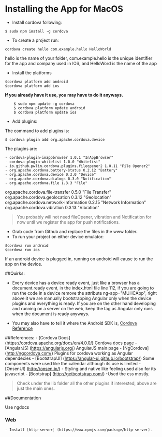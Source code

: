 # Installing the App for MacOS

* Install cordova following:

```
$ sudo npm install -g cordova
```
* To create a project run:

```
cordova create hello com.example.hello HelloWorld
```
hello is the name of your folder, com.example.hello is the unique identifier for the app and company used in IOS, and HelloWord is the name of 
the app

* Install the platforms

```
$cordova platform add android
$cordova platform add ios
```
**If you already have it use, you may have to do it anyways.**
```
    $ sudo npm update -g cordova
    $ cordova platform update android
    $ cordova platform update ios
```


* Add plugins:

The command to add plugins is:
```
$ cordova plugin add org.apache.cordova.device
```
The plugins are:

    - cordova-plugin-inappbrowser 1.0.1 "InAppBrowser"
    - cordova-plugin-whitelist 1.0.0 "Whitelist"
    - io.github.pwlin.cordova.plugins.fileopener2 1.0.11 "File Opener2"
    - org.apache.cordova.battery-status 0.2.12 "Battery"
    - org.apache.cordova.device 0.3.0 "Device"
    - org.apache.cordova.dialogs 0.3.0 "Notification"
    - org.apache.cordova.file 1.3.3 "File"
 org.apache.cordova.file-transfer 0.5.0 "File Transfer"
 org.apache.cordova.geolocation 0.3.12 "Geolocation"
 org.apache.cordova.network-information 0.2.15 "Network Information"
 org.apache.cordova.vibration 0.3.13 "Vibration"

>You probably will not need fileOpener, vibration and Notification for now until we register the app for push notifications.

* Grab code from Github and replace the files in the www folder.
* To run your project on either device emulator:
```
$cordova run android
$cordova run ios
```
If an android device is plugged in, running on android will cause to run the app on the device.

##Quirks:

- Every device has a device ready event, just like a browser has a document.ready event, in the index.html file line 112, if you are going
to run the code in a device remove the attribute ng-app="MUHCApp", right above it we are manually bootstrapping Angular only 
when the device plugins and everything is ready. If you are on the other hand developing and running on a server on the web,
keep the tag as Angular only runs when the document is ready anyways. 

- You may also have to tell it where the Android SDK is, [Cordova Reference](https://cordova.apache.org/docs/en/2.5.0/guide_getting-started_android_index.md.html)

##References:
    - [Cordova Docs] (https://cordova.apache.org/docs/en/4.0.0/) Cordova docs page
    - [AngularJS] (https://angularjs.org/) AngularJS main page
    - [NgCordova] (http://ngcordova.com/) Plugins for cordova working as Angular dependecies
    - [BootstrapUI] (https://angular-ui.github.io/bootstrap/) Some components were used like the calendar although its use is limited
    - [OnsenUI] (http://onsen.io/) - Styling and native like feeling used also for its javascript
    - [Bootstrap] (http://getbootstrap.com/) -Used the css mostly.

>Check under the lib folder all the other plugins if interested, above are just the main ones.

##Documentation

Use ngdocs

### Web

```
- Install [http-server] (https://www.npmjs.com/package/http-server).




